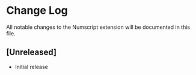 # Change Log

All notable changes to the Numscript extension will be documented in this file.

## [Unreleased]

- Initial release
